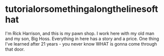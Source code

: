 # tutorialorsomethingalongthelinesofthat
I'm Rick Harrison, and this is my pawn shop. I work here with my old man and my son, Big Hoss. Everything in here has a story and a price. One thing I've learned after 21 years - you never know WHAT is gonna come through that door.
